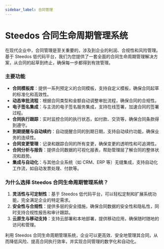 ```yaml
---
sidebar_label: 合同管理
---
```


# Steedos 合同生命周期管理系统

在现代企业中，合同管理是至关重要的，涉及到企业的利润、合规性和风险管理。基于 Steedos 低代码平台，我们为您提供了一套全面的合同生命周期管理解决方案，从合同的起草到终止，确保每一步都得到有效管理。

### 主要功能

- **合同模板库**：提供一系列预定义的合同模板，支持自定义模板，确保合同起草的标准化和高效性。
- **动态审批流程**：根据合同类型和金额自动调整审批流程，确保合同的合规性。
- **电子签名集成**：与主流的电子签名服务集成，支持在线签署，加速合同的签署过程。
- **合同执行跟踪**：实时监控合同的执行状态，如付款、交货等，确保合同条款得到遵守。
- **到期提醒与自动续约**：自动提醒合同的到期日期，支持自动续约功能，确保业务的连续性。
- **合同变更管理**：记录和跟踪合同的所有变更，确保变更的透明性和可追溯性。
- **合同分析与报告**：提供合同数据的可视化报表，帮助管理层了解合同的整体状况和趋势。
- **集成与自动化**：与其他企业系统（如 CRM、ERP 等）无缝集成，支持自动化工作流，如自动发票处理、付款等。

### 为什么选择 Steedos 合同生命周期管理系统？

1. **灵活性与可定制性**：基于 Steedos 低代码平台，可以轻松定制和扩展系统功能，完全满足企业的特定需求。
2. **安全性与合规性**：提供多层的安全措施，确保合同数据的安全性和隐私性，同时支持合规性报告和审计跟踪。
3. **云原生与移动支持**：支持云部署和本地部署，提供移动应用，确保随时随地的访问和管理。

利用 Steedos 合同生命周期管理系统，企业可以更高效、安全地管理其合同，从而降低风险、提高合同执行效率，并实现合同管理的数字化和自动化。
